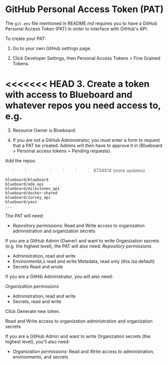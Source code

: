 # GitHub Personal Access Token (PAT)

The `git.env` file mentioned in README.md requires you to have a GitHub Personal Access Token (PAT) in order to interface with GitHub's API.

To create your PAT:

1. Go to your own GitHub settings page.

2. Click Developer Settings, then Personal Access Tokens > Fine Grained Tokens.

<<<<<<< HEAD
3. Create a token with access to Blueboard and whatever repos you need access to, e.g.
=======
3. Resource Owner is Blueboard.

4. If you are not a GitHub Administrator, you must enter a form to request that a PAT be created.  Admins will then have to approve it in (Blueboard > Personal access tokens > Pending requests).

Add the repos:
>>>>>>> 8734914 (more updates)

```
blueboard/blueboard
blueboard/ado_api
blueboard/milestones_api
blueboard/docker-shared
blueboard/survey_api
blueboard/yass
...
```

The PAT will need:

- *Repository permissions:* Read and Write access to organization administration and organization secrets

If you are a GitHub Admin (Owner) and want to write Organization secrets (e.g. the highest level), the PAT will also need:
*Repository permissions*
- Administration, read and write
- Environmenbt,s read and write
Metadata, read only (this isa default)
- Secrets Read and wrute

If you are a GitHib Administrator, you will also need:

*Organization permissions*

- Administration, read and write
- Secrets, read and write

Click Generate new token.


Read and Write access to organization administration and organization secrets

If you are a GitHub Admin and want to write Organization secrets (the highest level), you'll also need:



- *Organization permissions:* Read and Write access to administration, environments, and secrets
